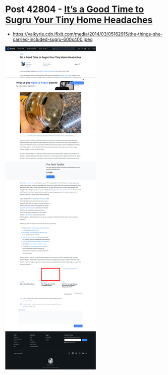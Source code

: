 # Post 42804 - [It&#8217;s a Good Time to Sugru Your Tiny Home Headaches](https://www.ifixit.com/News/42804/its-a-good-time-to-sugru-your-tiny-home-headaches)

- https://valkyrie.cdn.ifixit.com/media/2014/03/05162915/the-things-she-carried-included-sugru-600x400.jpeg

![screencap](screenshots/aa6bc7e5-fa1b-44fd-a862-289df1bdd48b.png)
